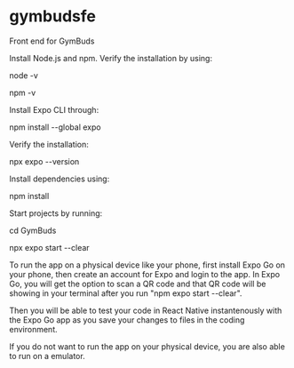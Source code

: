 # gymbudsfe
Front end for GymBuds

Install Node.js and npm.
Verify the installation by using:

node -v

npm -v

Install Expo CLI through: 

npm install --global expo

Verify the installation:

npx expo --version

Install dependencies using:

npm install

Start projects by running:

cd GymBuds

npx expo start --clear

To run the app on a physical device like your phone, first install Expo Go on your phone, then create an account for Expo and login to the app. In Expo Go, you will get the option to scan a QR code and that QR code will be showing in your terminal after you run "npm expo start --clear".

Then you will be able to test your code in React Native instantenously with the Expo Go app as you save your changes to files in the coding environment.

If you do not want to run the app on your physical device, you are also able to run on a emulator.
